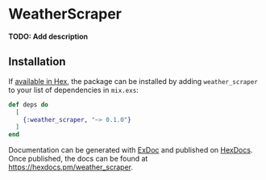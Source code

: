 # WeatherScraper

**TODO: Add description**

## Installation

If [available in Hex](https://hex.pm/docs/publish), the package can be installed
by adding `weather_scraper` to your list of dependencies in `mix.exs`:

```elixir
def deps do
  [
    {:weather_scraper, "~> 0.1.0"}
  ]
end
```

Documentation can be generated with [ExDoc](https://github.com/elixir-lang/ex_doc)
and published on [HexDocs](https://hexdocs.pm). Once published, the docs can
be found at <https://hexdocs.pm/weather_scraper>.

